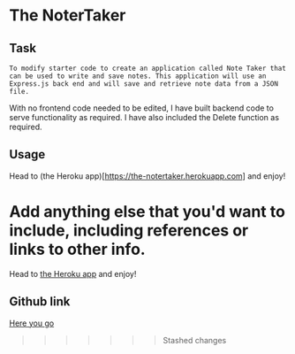 # The NoterTaker

## Task

`To modify starter code to create an application called Note Taker that can be used to write and save notes. This application will use an Express.js back end and will save and retrieve note data from a JSON file.`

With no frontend code needed to be edited, I have built backend code to serve functionality as required. I have also included the Delete function as required.

## Usage

Head to (the Heroku app)[https://the-notertaker.herokuapp.com] and enjoy!

Add anything else that you'd want to include, including references or links to other info.
=======
Head to [the Heroku app](https://the-notertaker.herokuapp.com) and enjoy!

## Github link

[Here you go](https://github.com/omgthegreenranger/the-notertaker)
>>>>>>> Stashed changes
